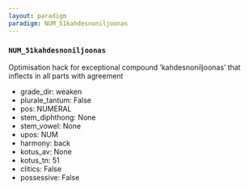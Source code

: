 ```yaml
---
layout: paradigm
paradigm: NUM_51kahdesnoniljoonas
---
```

### ` NUM_51kahdesnoniljoonas `

Optimisation hack for exceptional compound ’kahdesnoniljoonas’ that inflects in all parts with agreement
* grade_dir: weaken
* plurale_tantum: False
* pos: NUMERAL
* stem_diphthong: None
* stem_vowel: None
* upos: NUM
* harmony: back
* kotus_av: None
* kotus_tn: 51
* clitics: False
* possessive: False
